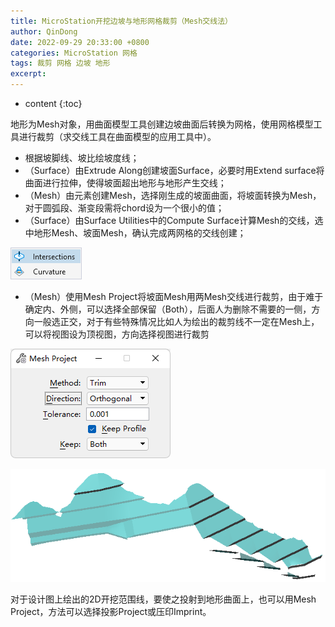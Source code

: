 ```yaml
---
title: MicroStation开挖边坡与地形网格裁剪（Mesh交线法）
author: QinDong
date: 2022-09-29 20:33:00 +0800
categories: MicroStation 网格
tags: 裁剪 网格 边坡 地形
excerpt: 
---
```

* content
{:toc}

地形为Mesh对象，用曲面模型工具创建边坡曲面后转换为网格，使用网格模型工具进行裁剪（求交线工具在曲面模型的应用工具中）。
- 根据坡脚线、坡比绘坡度线；
- （Surface）由Extrude Along创建坡面Surface，必要时用Extend surface将曲面进行拉伸，使得坡面超出地形与地形产生交线；
- （Mesh）由元素创建Mesh，选择刚生成的坡面曲面，将坡面转换为Mesh，对于圆弧段、渐变段需将chord设为一个很小的值；
- （Surface）由Surface Utilities中的Compute Surface计算Mesh的交线，选中地形Mesh、坡面Mesh，确认完成两网格的交线创建；

![](/img/2022/2022-09-29-20-33-23.png)

- （Mesh）使用Mesh Project将坡面Mesh用两Mesh交线进行裁剪，由于难于确定内、外侧，可以选择全部保留（Both），后面人为删除不需要的一侧，方向一般选正交，对于有些特殊情况比如人为绘出的裁剪线不一定在Mesh上，可以将视图设为顶视图，方向选择视图进行裁剪

![](/img/2022/2022-09-29-20-33-37.png)

![](/img/2022/2022-09-29-20-33-44.png)

对于设计图上绘出的2D开挖范围线，要使之投射到地形曲面上，也可以用Mesh Project，方法可以选择投影Project或压印Imprint。